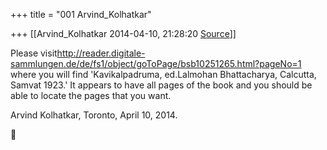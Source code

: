 +++
title = "001 Arvind_Kolhatkar"

+++
[[Arvind_Kolhatkar	2014-04-10, 21:28:20 [Source](https://groups.google.com/g/samskrita/c/hGnUm4lFnZY)]]



Please visit<http://reader.digitale-sammlungen.de/de/fs1/object/goToPage/bsb10251265.html?pageNo=1> where you will find 'Kavikalpadruma, ed.Lalmohan Bhattacharya, Calcutta, Samvat 1923.' It appears to have all pages of the book and you should be able to locate the pages that you want.

  

Arvind Kolhatkar, Toronto, April 10, 2014.



